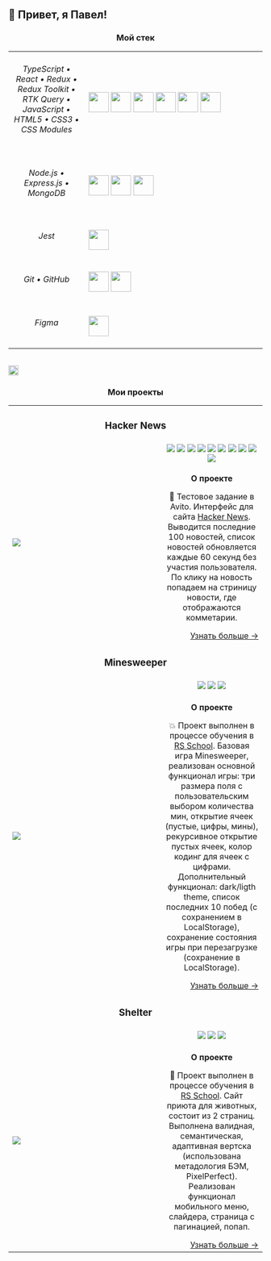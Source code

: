<!--

![ts](https://user-images.githubusercontent.com/65166970/204084623-b5583821-48f0-466a-bb20-bf9ed003183a.svg)
![react](https://user-images.githubusercontent.com/65166970/204084630-ed107114-df29-45bd-9f37-1d39a5a70925.svg)
![redux](https://user-images.githubusercontent.com/65166970/204084634-58f8c2d2-fa0a-4046-a625-29521daac9d8.svg)
![js](https://user-images.githubusercontent.com/65166970/204084636-c680546c-edeb-4cbe-9ba3-bc00a5853c8c.svg)
![html](https://user-images.githubusercontent.com/65166970/204084640-fc0dc408-4594-4a9d-8b2d-7f864a0a7c39.svg)
![css](https://user-images.githubusercontent.com/65166970/204084645-ec69de45-81d0-4ef8-9a4c-84c69f89ab2a.svg)
![react-router](https://user-images.githubusercontent.com/65166970/204084649-5a9a54d4-340d-4542-ae55-2b4e0cd9f3f7.svg)
![jest](https://user-images.githubusercontent.com/65166970/204084651-5bcc305b-287a-4880-89e4-f9a671b3f67a.svg)
![nodejs](https://user-images.githubusercontent.com/65166970/204084653-700bb90a-fbdb-4708-9a36-49a0164b2bce.svg)
![express](https://user-images.githubusercontent.com/65166970/204084659-499e8030-25bc-4509-b969-8d552fcf3cfa.svg)
![mongo](https://user-images.githubusercontent.com/65166970/204084667-61ff5278-71b6-4535-ab0a-fb32bd7a4a6c.svg)
![figma](https://user-images.githubusercontent.com/65166970/204084679-72f55863-9313-4a5a-a64b-e61cfb253b79.svg)
![git](https://user-images.githubusercontent.com/65166970/204084684-c76c19ad-0651-4744-81a9-6bbd6521f497.svg)
![github](https://user-images.githubusercontent.com/65166970/204084686-ce87d896-9d70-468d-8451-aba59f9d2559.svg)


![HTML5](https://img.shields.io/badge/HTML5-E34F26?style=flat-square&logo=html5&logoColor=white)
![CSS3](https://img.shields.io/badge/CSS3-1572B6?style=flat-square&logo=css3&logoColor=white)
![JavaScript](https://img.shields.io/badge/JavaScript-202124?style=flat-square&logo=javascript&logoColor=F7DF1E)
![TypeScript](https://img.shields.io/badge/TypeScript-3178C6?style=flat-square&logo=typescript&logoColor=white)
![React](https://img.shields.io/badge/-React-202124?logo=react&logoColor=61DAFB&style=flat-square)
![ReactRouter](https://img.shields.io/badge/React_Router-CA4245?style=flat-square&logo=react-router&logoColor=white)
![Redux](https://img.shields.io/badge/Redux-593D88?style=flat-square&logo=redux&logoColor=white)
![Redux-toolkit](https://img.shields.io/badge/Redux%20Toolkit-593D88?style=flat-square&logo=redux&logoColor=white)
![RTKQuery](https://img.shields.io/badge/RTK%20Query-593D88?style=flat-square&logo=redux&logoColor=white)
![Jest](https://img.shields.io/badge/Jest-C21325?style=flat-square&logo=jest&logoColor=white)
![Node.js](https://img.shields.io/badge/Node.JS-339933?style=flat-square&logo=node.js&logoColor=white)
![MongoDB](https://img.shields.io/badge/MongoDB-47A248?style=flat-square&logo=mongodb&logoColor=white)
![Express.js](https://img.shields.io/badge/Express.js-464646?style=flat-square&logo=express&logoColor=white)
![GIT](https://img.shields.io/badge/-GIT-000?&logo=GIT)

--!>


<h2>👋 Привет, я Павел!</h1>

<h3 align="center">Мой стек</h3>

<table>
<tbody>
<tr>
<td align="center" width="30%">
<h6>TypeScript • React • Redux • Redux Toolkit • RTK Query • JavaScript • HTML5 • CSS3 • CSS Modules</h6>
</td>
<td>
<img src="https://user-images.githubusercontent.com/65166970/204084623-b5583821-48f0-466a-bb20-bf9ed003183a.svg" height="40px"/>
<img src="https://user-images.githubusercontent.com/65166970/204084630-ed107114-df29-45bd-9f37-1d39a5a70925.svg" height="40px"/>
<img src="https://user-images.githubusercontent.com/65166970/204084634-58f8c2d2-fa0a-4046-a625-29521daac9d8.svg" height="40px"/>
<img src="https://user-images.githubusercontent.com/65166970/204084636-c680546c-edeb-4cbe-9ba3-bc00a5853c8c.svg" height="40px"/>
<img src="https://user-images.githubusercontent.com/65166970/204084640-fc0dc408-4594-4a9d-8b2d-7f864a0a7c39.svg" height="40px"/>
<img src="https://user-images.githubusercontent.com/65166970/204084645-ec69de45-81d0-4ef8-9a4c-84c69f89ab2a.svg" height="40px"/>
</td>
</tr>
<tr>
<td align="center">
<h6>Node.js • Express.js • MongoDB</h6>
</td>
<td>
<img src="https://user-images.githubusercontent.com/65166970/204084653-700bb90a-fbdb-4708-9a36-49a0164b2bce.svg" height="40px"/>
<img src="https://user-images.githubusercontent.com/65166970/204084659-499e8030-25bc-4509-b969-8d552fcf3cfa.svg" height="40px"/>
<img src="https://user-images.githubusercontent.com/61308457/168620785-10c2a65d-ae8e-4ad0-8ae9-99e88e460b41.svg" height="40px"/>
</td>
</tr>
<tr>
<td align="center">
<h6>Jest</h6>
</td>
<td>
<img src="https://user-images.githubusercontent.com/65166970/204084651-5bcc305b-287a-4880-89e4-f9a671b3f67a.svg" height="40px"/>
</td>
</tr>
<tr>
<td align="center">
<h6>Git • GitHub</h6>
</td>
<td>
<img src="https://user-images.githubusercontent.com/65166970/204084684-c76c19ad-0651-4744-81a9-6bbd6521f497.svg" height="40px"/>
<img src="https://user-images.githubusercontent.com/65166970/204084686-ce87d896-9d70-468d-8451-aba59f9d2559.svg" height="40px"/>
</td>
</tr>
<tr>
<td align="center">
<h6>Figma</h6>
</td>
<td>
<img src="https://user-images.githubusercontent.com/65166970/204084679-72f55863-9313-4a5a-a64b-e61cfb253b79.svg" height="40px"/>
</td>
</tr>
</tbody>
</table>

<br>
<img src="https://www.codewars.com/users/Paavveel/badges/small" height="20px"/>


<h3 align="center">Мои проекты</h3>
<table>
  <tbody>
    <tr>
      <td colspan="2">
        <h3 align="center">Hacker News</h3>
      </td>
    </tr>
    <tr>
      <td rowspan="3" width="60%">
        <a href="https://hacker-news-paavveel.onrender.com/" title="Открыть Демо">
          <img src="https://user-images.githubusercontent.com/65166970/204088725-8f67c689-26d2-49cd-ac1f-4d48c5437e54.gif" />
        </a>
      </td>
    </tr>
    <tr>
      <td>
        <div align="center">
          <img src="https://img.shields.io/badge/React-202124?logo=react&logoColor=61DAFB&style=flat-square" />
          <img src="https://img.shields.io/badge/Redux-593D88?style=flat-square&logo=redux&logoColor=white" />
          <img src="https://img.shields.io/badge/Redux%20Toolkit-593D88?style=flat-square&logo=redux&logoColor=white" />
          <img src="https://img.shields.io/badge/RTK%20Query-593D88?style=flat-square&logo=redux&logoColor=white" />
          <img src="https://img.shields.io/badge/TypeScript-3178C6?style=flat-square&logo=typescript&logoColor=white" />
          <img src="https://img.shields.io/badge/HTML5-E34F26?style=flat-square&logo=html5&logoColor=white" />
          <img src="https://img.shields.io/badge/CSS3-1572B6?style=flat-square&logo=css3&logoColor=white" />
          <img src="https://img.shields.io/badge/React_Router-CA4245?style=flat-square&logo=react-router&logoColor=white" />
          <img src="https://img.shields.io/badge/Node.JS-339933?style=flat-square&logo=node.js&logoColor=white" />
          <img src="https://img.shields.io/badge/Express.js-464646?style=flat-square&logo=express&logoColor=white" />
        </div>
      </td>
    </tr>
    <tr>
      <td>
        <p align="center"><b>О проекте</b></p>
        <p align="center">
          📰 Тестовое задание в Avito. Интерфейс для сайта <a href="https://news.ycombinator.com/news">Hacker News</a>.
          Выводится последние 100 новостей, список новостей обновляется каждые 60 секунд без участия пользователя. По клику на новость попадаем на стриницу новости, где отображаются комметарии.
        </p>
        <div align="right">
          <a href="https://github.com/Paavveel/hacker-news" title="Перейти в репозиторий проекта">Узнать больше →</a>
        </div>
      </td>
    </tr>
 <tr>
      <td colspan="2">
        <h3 align="center">Minesweeper</h3>
      </td>
    </tr>
    <tr>
      <td rowspan="3" width="60%">
        <a href="https://paavveel.github.io/minesweeper/minesweeper" title="Открыть Демо">
          <img src="https://user-images.githubusercontent.com/65166970/241381339-0abe95c3-cba7-4421-8669-62361d96fce2.gif" />
        </a>
      </td>
    </tr>
    <tr>
      <td>
        <div align="center">
          <img src="https://img.shields.io/badge/JavaScript-202124?style=flat-square&logo=javascript&logoColor=F7DF1E" />
          <img src="https://img.shields.io/badge/HTML5-E34F26?style=flat-square&logo=html5&logoColor=white" />
          <img src="https://img.shields.io/badge/CSS3-1572B6?style=flat-square&logo=css3&logoColor=white" />
        </div>
      </td>
    </tr>
    <tr>
      <td>
        <p align="center"><b>О проекте</b></p>
        <p align="center">
          💥 Проект выполнен в процессе обучения в <a href="https://rs.school/">RS School</a>.
          Базовая игра Minesweeper, реализован основной функционал игры: три размера поля с пользовательским выбором количества мин, открытие ячеек (пустые, цифры, мины), рекурсивное открытие пустых ячеек, колор кодинг для ячеек с цифрами. Дополнительный функционал: dark/ligth theme, список последних 10 побед (с сохранением в LocalStorage), сохранение состояния игры при перезагрузке (сохранение в LocalStorage).
        </p>
        <div align="right">
          <a href="https://github.com/Paavveel/minesweeper" title="Перейти в репозиторий проекта">Узнать больше →</a>
        </div>
      </td>
    </tr>
        <tr>
      <td colspan="2">
        <h3 align="center">Shelter</h3>
      </td>
    </tr>
    <tr>
      <td rowspan="3" width="60%">
        <a href="https://paavveel.github.io/shelter/shelter/main.html" title="Открыть Демо">
          <img src="https://user-images.githubusercontent.com/65166970/232239209-9a9852b7-c0c7-43bc-a4be-e008fb062dcb.gif" />
        </a>
      </td>
    </tr>
    <tr>
      <td>
        <div align="center">
          <img src="https://img.shields.io/badge/HTML5-E34F26?style=flat-square&logo=html5&logoColor=white" />
          <img src="https://img.shields.io/badge/CSS3-1572B6?style=flat-square&logo=css3&logoColor=white" />
          <img src="https://img.shields.io/badge/JavaScript-202124?style=flat-square&logo=javascript&logoColor=F7DF1E" />
        </div>
      </td>
    </tr>
    <tr>
      <td>
        <p align="center"><b>О проекте</b></p>
        <p align="center">
          🐶 Проект выполнен в процессе обучения в <a href="https://rs.school/">RS School</a>.
          Сайт приюта для животных, состоит из 2 страниц. Выполнена валидная, семантическая, адаптивная вертска (использована метадология БЭМ, PixelPerfect). Реализован функционал мобильного меню, слайдера, страница с пагинацией, попап.
        </p>
        <div align="right">
          <a href="https://github.com/Paavveel/shelter" title="Перейти в репозиторий проекта">Узнать больше →</a>
        </div>
      </td>
    </tr>
</tbody>
</table>

